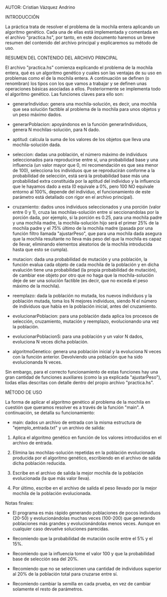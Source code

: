 AUTOR: Cristian Vázquez Andrino


INTRODUCCIÓN


La práctica trata de resolver el problema de la mochila entera aplicando un algoritmo genético. Cada una de ellas 
está implementada y comentada en el archivo "practica.hs", por tanto, en este documento haremos un breve resumen
del contenido del archivo principal y explicaremos su método de uso.


RESUMEN DEL CONTENIDO DEL ARCHIVO PRINCIPAL


El archivo "practica.hs" comienza explicando el problema de la mochila entera, qué es un algoritmo genético y 
cuales son las ventajas de su uso en problemas como el de la mochila entera. A continuación se definen (o 
renombran) los tipos con los que vamos a trabajar y se definen unas operaciones básicas asociadas a ellos.
Posteriormente se implementa todo el algoritmo genético. Las funciones claves para ello son:

- generarIndividuo: genera una mochila-solución, es decir, una mochila que sea solución factible al problema de 
la mochila para unos objetos y un peso máximo dados.

- generarPoblacion: apoyándonos en la función generarIndividuos, genera N mochilas-solución, para N dado.

- aptitud: calcula la suma de los valores de los objetos que lleva una mochila-solución dada.

- seleccion: dadas una población, el número máximo de individuos seleccionados para reproducirse entre sí, una 
probabilidad base y una influencia (un valor mayor que 0, mi recomendación es que sea menor de 100), selecciona 
los individuos que se reproducirán conforme a la probabilidad de selección, está será la probabilidad base más 
una probabilidad extra constituida por la aptitud del individuo y la influencia que le hayamos dado a esta (0
equivale a 0%, pero 100 NO equivale entorno al 100%, depende del individuo, el funcionamiento de este parámetro 
está detallado con rigor en el archivo principal).

- cruzamiento: dados unos individuos seleccionados y una porción (valor entre 0 y 1), cruza las mochilas-solución
entre sí seccionandolas por la porción dada, por ejemplo, si la porción es 0.25, para una mochila padre y una 
mochila madre, la mochila-solución hijo será el primer 25% de la mochila padre y el 75% último de la mochila madre 
(pasada por una función filtro llamada "ajustarPeso", que para una mochila dada asegura que la mochila resultante 
no lleva más peso del que la mochila es capaz de llevar, eliminando elementos aleatorios de la mochila introducida 
hasta que esto se cumpla).

- mutacion: dada una probabilidad de mutación y una población, la función evalua cada objeto de cada mochila de la
población y en dicha evalución tiene una probabilidad (la propia probabilidad de mutación), de cambiar ese objeto 
por otro que no haga que la mochila-solución deje de ser una solución factible (es decir, que no exceda el peso 
máximo de la mochila).

- reemplazo: dada la población no mutada, los nuevos individuos y la población mutada, toma los N mejores 
individuos, siendo N el número de individuos que había en la población inicial, antes del cruzamiento.

- evolucionarPoblacion: para una población dada aplica los procesos de selección, cruzamiento, mutación y 
reemplazo, evolucionando una vez la población.

- evolucionarPoblacionS: para una población y un valor N dados, evoluciona N veces dicha población.

- algoritmoGenetico: genera una población inicial y la evoluciona N veces con la función anterior. Devolviendo una
población que ha sido evolucionanda N veces.

Sin embargo, para el correcto funcionamiento de estas funciones hay una gran cantidad de funciones auxiliares (como
la ya explicada "ajustarPeso"), todas ellas descritas con detalle dentro del propio archivo "practica.hs".


MÉTODO DE USO


La forma de aplicar el algoritmo genético al problema de la mochila en cuestión que queramos resolver es a través de
la función "main". A continuación, se detalla su funcionamiento:

- main: dados un archivo de entrada con la misma estructura de "ejemplo_entrada.txt" y un archivo de salida:

 1. Aplica el algoritmo genético en función de los valores introducidos en el archivo de entrada.

 2. Elimina las mochilas-solución repetidas en la población evolucionada producida por el algoritmo genético,
    escribiendo en el archivo de salida dicha población reducida. 

 3. Escribe en el archivo de salida la mejor mochila de la población evolucionada (la que más valor lleva).

 4. Por último, escribe en el archivo de salida el peso llevado por la mejor mochila de la población evolucionada.

Notas finales: 

- El programa es más rápido generando poblaciones de pocos individuos (20-50) y evolucionándolas muchas veces 
(100-200) que generando poblaciones más grandes y evolucionándolas menos veces. Aunque en cualquier caso devuelve
soluciones parecidas.

- Recomiendo que la probabilidad de mutación oscile entre el 5% y el 15%.

- Recomiendo que la influencia tome el valor 100 y que la probabilidad base de selección sea del 20%.

- Recomiendo que no se seleccionen una cantidad de individuos superior al 20% de la población  total para 
cruzarse entre sí.

- Recomiendo cambiar la semilla en cada prueba, en vez de cambiar solamente el resto de parámetros.

